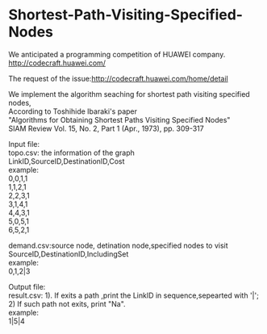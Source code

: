 # Shortest-Path-Visiting-Specified-Nodes

We anticipated a programming competition of HUAWEI company.
http://codecraft.huawei.com/

The request of the issue:http://codecraft.huawei.com/home/detail<br />

We implement the algorithm seaching for shortest path visiting specified nodes,<br />
According to  Toshihide Ibaraki's paper<br />
   "Algorithms for Obtaining Shortest Paths Visiting Specified Nodes"<br />
    SIAM Review Vol. 15, No. 2, Part 1 (Apr., 1973), pp. 309-317
    
Input file: <br />
topo.csv: the information of the graph <br />
 LinkID,SourceID,DestinationID,Cost <br />
 example: <br />
 0,0,1,1 <br />
 1,1,2,1 <br />
 2,2,3,1 <br />
 3,1,4,1 <br />
 4,4,3,1 <br />
 5,0,5,1 <br />
 6,5,2,1 <br />
 
demand.csv:source node, detination node,specified nodes to visit <br />
SourceID,DestinationID,IncludingSet<br />
example:<br />
         0,1,2|3<br />
         
Output file:<br />
result.csv: 1). If exits a path ,print the  LinkID in sequence,sepearted with '|';<br />
            2) If such path not exits, print "Na".<br />
example:<br />
         1|5|4<br />


            
   

